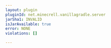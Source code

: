 ```yaml
---
layout: plugin
pluginId: net.minecrell.vanillagradle.server
jarSha1: INVALID
isJarAvailable: true
error: NONE
violations: []

---
```

